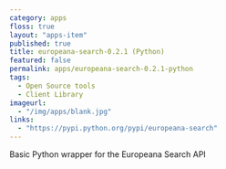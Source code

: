 ```yaml
---
category: apps
floss: true
layout: "apps-item"
published: true
title: europeana-search-0.2.1 (Python)
featured: false
permalink: apps/europeana-search-0.2.1-python
tags: 
  - Open Source tools
  - Client Library
imageurl:
  - "/img/apps/blank.jpg"
links: 
  - "https://pypi.python.org/pypi/europeana-search"
---
```

Basic Python wrapper for the Europeana Search API
